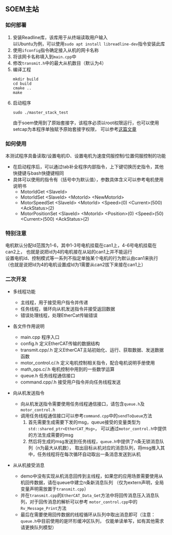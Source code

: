 <!--
 * @Description: 主站使用说明
 * @Version: 3.0
 * @Author: Kx Zhang, BismarckOfficial
 * @Date: 2022-11-12 23:34
 * @LastEditTime: 2022-11-21 22:24
-->
## SOEM主站
### 如何部署
1. 安装Readline库，该库用于从终端读取用户输入  
   以Ubuntu为例，可以使用`sudo apt install libreadline-dev`指令安装此库
2. 使用`ifconfig`指令确定接入从机的网卡名称
3. 将该网卡名称填入到`main.cpp`中
4. 修改`transmit.h`中的最大从机数目（默认为4）
5. 编译工程
    ```shell
   mkdir build
   cd build
   cmake ..
   make
    ```
6. 启动程序
    ```shell
   sudo ./master_stack_test
   ```
   由于soem使用到了原始套接字，该程序必须以root权限运行，也可以使用setcap为本程序单独赋予原始套接字权限，
   可以参考[这篇文章](https://squidarth.com/networking/systems/rc/2018/05/28/using-raw-sockets.html)

### 如何使用
本测试程序具备读取/设置电机ID、设置电机为速度伺服控制/位置伺服控制的功能  
* 在启动程序后，可以通过tab补全程序内部指令，上下键切换历史指令，其他快捷键与bash快捷键相同
* 具体可以使用的指令有（括号中为默认值），参数具体含义可以参考电机使用说明书
  * MotorIdGet \<SlaveId\>
  * MotorIdSet \<SlaveId\> \<MotorId\> \<NewMotorId\>
  * MotorSpeedSet \<SlaveId\> \<MotorId\> \<Speed\>(0) \<Current\>(500) \<AckStatus\>(2)
  * MotorPositionSet \<SlaveId\> \<MotorId\> \<Position\>(0) \<Speed\>(50) \<Current\>(500) \<AckStatus\>(2)

### 特别注意
电机默认分配Id范围为1-6，其中1-3号电机挂载在can1上，4-6号电机挂载在can2上，
也就是说把id为4的电机接在从站的can1上并不能运行  
设置电机Id、控制模式等一系列不指定单独某个电机的行为默认由can1来执行
（也就是说把Id为4的电机设置成Id为1需要从can2拔下来接在can1上）

### 二次开发
* 多线程功能
  * 主线程，用于接受用户指令并传递
  * 任务线程，循环向从机发送指令并接受返回数据
  * 错误处理线程，处理EtherCat传输错误

* 各文件作用说明
  * main.cpp 程序入口
  * config.h 定义EtherCAT传输的数据结构
  * transmit.cpp/.h 定义EtherCAT主站初始化、运行、获取数据、发送数据函数
  * motor_control.c/.h 定义电机控制相关指令，配合电机说明手册使用
  * math_ops.c/.h 电机控制中用到的一些数学运算
  * queue.h 任务线程通信接口
  * command.cpp/.h 接受用户指令并向任务线程发送

* 向从机发送指令
  * 向从机发送指令需要使用任务线程通信接口，请包含`queue.h`及`motor_control.h`
  * 调用任务线程通信接口可以参考`command.cpp`中的`sendToQueue`方法
    1. 首先需要生成需要下发的msg，queue接受的变量类型为`std::shared_ptr<EtherCAT_Msg>`，
      可以通过`motor_control.h`中提供的方法生成需要的msg
    2. 然后将生成的msg发送到任务线程，`queue.h`中提供了n条无锁消息队列（n为最大从机数），
      取出目标从机对应的消息队列，将msg推入其中，任务线程将在每次循环自动取出一条消息发送到从机
* 从从机接受消息
  * demo中没有实现从机消息回传到主线程，如果您的应用场景需要使用从机回传数据，请在queue中建立n条新消息队列
    （仅为extern声明，全局变量声明需放置于`transmit.cpp`）
  * 并在`transmit.cpp`的`EtherCAT_Data_Get`方法中将回传消息压入消息队列，对于回传消息的解析可以参考
    `motor_control.cpp`中的`Rv_Message_Print`方法
  * 最后在需要使用回传数据的线程循环从队列中取出消息即可（注意：`queue.h`中目前使用的是环形缓冲区队列，
    仅能单读单写，如有其他需求请更换队列模型）

